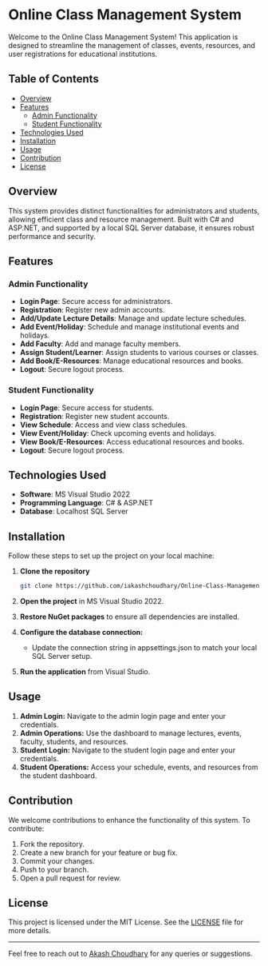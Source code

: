# Online Class Management System

Welcome to the Online Class Management System! This application is designed to streamline the management of classes, events, resources, and user registrations for educational institutions.

## Table of Contents

- [Overview](#overview)
- [Features](#features)
  - [Admin Functionality](#admin-functionality)
  - [Student Functionality](#student-functionality)
- [Technologies Used](#technologies-used)
- [Installation](#installation)
- [Usage](#usage)
- [Contribution](#contribution)
- [License](#license)

## Overview

This system provides distinct functionalities for administrators and students, allowing efficient class and resource management. Built with C# and ASP.NET, and supported by a local SQL Server database, it ensures robust performance and security.

## Features

### Admin Functionality

- **Login Page**: Secure access for administrators.
- **Registration**: Register new admin accounts.
- **Add/Update Lecture Details**: Manage and update lecture schedules.
- **Add Event/Holiday**: Schedule and manage institutional events and holidays.
- **Add Faculty**: Add and manage faculty members.
- **Assign Student/Learner**: Assign students to various courses or classes.
- **Add Book/E-Resources**: Manage educational resources and books.
- **Logout**: Secure logout process.

### Student Functionality

- **Login Page**: Secure access for students.
- **Registration**: Register new student accounts.
- **View Schedule**: Access and view class schedules.
- **View Event/Holiday**: Check upcoming events and holidays.
- **View Book/E-Resources**: Access educational resources and books.
- **Logout**: Secure logout process.

## Technologies Used

- **Software**: MS Visual Studio 2022
- **Programming Language**: C# & ASP.NET
- **Database**: Localhost SQL Server

## Installation

Follow these steps to set up the project on your local machine:

1. **Clone the repository**

   ```bash
   git clone https://github.com/iakashchoudhary/Online-Class-Management-System.git

2. **Open the project** in MS Visual Studio 2022.

3. **Restore NuGet packages** to ensure all dependencies are installed.

4. **Configure the database connection:**

   - Update the connection string in appsettings.json to match your local SQL Server setup.

5. **Run the application** from Visual Studio.

## Usage

1. **Admin Login:** Navigate to the admin login page and enter your credentials.
2. **Admin Operations:** Use the dashboard to manage lectures, events, faculty, students, and resources.
3. **Student Login:** Navigate to the student login page and enter your credentials.
4. **Student Operations:** Access your schedule, events, and resources from the student dashboard.

## Contribution

We welcome contributions to enhance the functionality of this system. To contribute:

   1. Fork the repository.
   2. Create a new branch for your feature or bug fix.
   3. Commit your changes.
   4. Push to your branch.
   5. Open a pull request for review.

## License

This project is licensed under the MIT License. See the [LICENSE](LICENSE) file for more details.

---

Feel free to reach out to [Akash Choudhary](https://www.linkedin.com/in/iakashchoudhary/) for any queries or suggestions.
